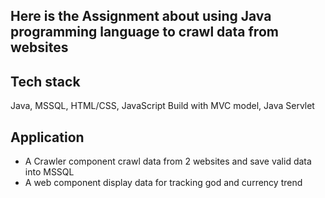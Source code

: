 ## Here is the Assignment about using Java programming language to crawl data from websites

## Tech stack
Java, MSSQL, HTML/CSS, JavaScript
Build with MVC model, Java Servlet

## Application
+ A Crawler component crawl data from 2 websites and save valid data into MSSQL
+ A web component display data for tracking god and currency trend
